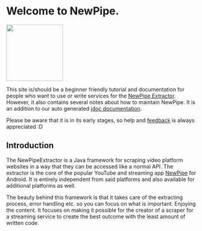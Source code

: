 # Welcome to NewPipe.

<img width=150 src="https://raw.githubusercontent.com/TeamNewPipe/NewPipe/dev/assets/new_pipe_icon_5.png"/>


This site is/should be a beginner friendly tutorial and documentation for people who want to use or write services for the [NewPipe Extractor](https://github.com/TeamNewPipe/NewPipeExtractor). However, it also contains several notes about how to maintain NewPipe.
It is an addition to our auto generated [jdoc documentation](https://teamnewpipe.github.io/NewPipeExtractor/javadoc/).

Please be aware that it is in its early stages, so help and [feedback](https://github.com/TeamNewPipe/documentation/issues) is always appreciated :D


## Introduction

The NewPipeExtractor is a Java framework for scraping video platform websites in a way that they can be accessed like a normal API. The extractor is the core of the popular YouTube and streaming app [NewPipe](https://newpipe.schabi.org) for Android. It is entirely independent from said platforms and also available for additional platforms as well. 

The beauty behind this framework is that it takes care of the extracting process, error handling etc. so you can focus on what is important: Enjoying the content.
It focuses on making it possible for the creator of a scraper for a streaming service to create the best outcome with the least amount of written code.
